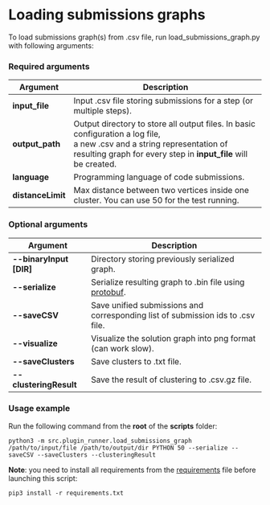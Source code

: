 # Loading submissions graphs

To load submissions graph(s) from .csv file, run load_submissions_graph.py with following arguments:

### Required arguments

| Argument          | Description                                                                                                                                                                                     |
|-------------------|-------------------------------------------------------------------------------------------------------------------------------------------------------------------------------------------------|
| **input_file**    | Input .csv file storing submissions for a step (or multiple steps).                                                                                                                             |
| **output_path**   | Output directory to store all output files. In basic configuration a log file, <br/>a new .csv and a string representation of resulting graph for every step in **input_file** will be created. |
| **language**      | Programming language of code submissions.                                                                                                                                                       |
| **distanceLimit** | Max distance between two vertices inside one cluster. You can use 50 for the test running.                                                                                                      |

### Optional arguments

| Argument                | Description                                                                                              |
|-------------------------|----------------------------------------------------------------------------------------------------------|
| **--binaryInput [DIR]** | Directory storing previously serialized graph.                                                           |
| **--serialize**         | Serialize resulting graph to .bin file using [protobuf](https://developers.google.com/protocol-buffers). |
| **--saveCSV**           | Save unified submissions and corresponding list of submission ids to .csv file.                          |
| **--visualize**         | Visualize the solution graph into png format (can work slow).                                            |
| **--saveClusters**      | Save clusters to .txt file.                                                                              |
| **--clusteringResult**  | Save the result of clustering to .csv.gz file.                                                           |

### Usage example

Run the following command from the **root** of the **scripts** folder:

```
python3 -m src.plugin_runner.load_submissions_graph /path/to/input/file /path/to/output/dir PYTHON 50 --serialize --saveCSV --saveClusters --clusteringResult
```

**Note**: you need to install all requirements from the 
[requirements](./requirements.txt) file before launching this script:

```text
pip3 install -r requirements.txt
```
